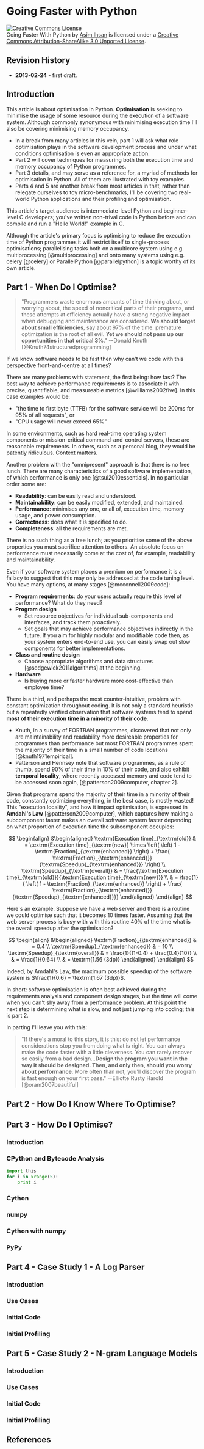 # Going Faster with Python

<a rel="license" href="http://creativecommons.org/licenses/by-sa/3.0/deed.en_US"><img alt="Creative Commons License" style="border-width:0" src="http://i.creativecommons.org/l/by-sa/3.0/88x31.png" /></a><br /><span xmlns:dct="http://purl.org/dc/terms/" href="http://purl.org/dc/dcmitype/Text" property="dct:title" rel="dct:type">Going Faster With Python</span> by <a xmlns:cc="http://creativecommons.org/ns#" href="http://www.asimihsan.com" property="cc:attributionName" rel="cc:attributionURL">Asim Ihsan</a> is licensed under a <a rel="license" href="http://creativecommons.org/licenses/by-sa/3.0/deed.en_US">Creative Commons Attribution-ShareAlike 3.0 Unported License</a>.

## Revision History

-   **2013-02-24** - first draft.

## Introduction

This article is about optimisation in Python. **Optimisation**
is seeking to minimise the usage of some resource during the 
execution of a software system. Although commonly synonymous
with minimising execution time I'll also be covering 
minimising memory occupancy.

-   In a break from many articles in this vein, part 1
will ask what role optimisation plays in the software
 development process and under what conditions optimisation
is even an appropriate action.
-   Part 2 will cover techniques for measuring both the
 execution time and memory occupancy of 
Python programmes. 
-   Part 3 details, and may serve as a reference for, a
myriad of methods for optimisation in Python. All of them are
illustrated with toy examples.
-   Parts 4 and 5 are another break from most articles in
that, rather than relegate ourselves to toy micro-benchmarks,
 I'll be covering two real-world Python applications and
their profiling and optimisation.

This article's target audience is intermediate-level Python
and beginner-level C developers; you've written non-trival code 
in Python before and can compile and run a "Hello World!"
 example in C.

Although the article's primary focus is optimising to reduce
the execution time of Python programmes it will restrict itself
to single-process optimisations; parallelising tasks both on
a multicore system using e.g. multiprocessing
[@multiprocessing] and onto many systems using e.g.
 celery [@celery] or ParallelPython [@parallelpython] is a topic worthy of its own article.

## Part 1 - When Do I Optimise?

> "Programmers waste enormous amounts of time thinking about, or
 worrying about, the speed of noncritical parts of their
 programs, and these attempts at efficiency actually have a
 strong negative impact when debugging and maintenance are
 considered. **We should forget about small efficiencies**, say
 about 97% of the time: premature optimization is the root of
 all evil. **Yet we should not pass up our opportunities in that
 critical 3%**." --Donald Knuth [@Knuth74structuredprogramming]

If we know software needs to be fast then why can't we code
 with this perspective front-and-centre at all times?

There are many problems with statement, the first being: how
 fast? The best way to achieve performance requirements is to
 associate it with precise, quantifiable, and measureable
 metrics [@williams2002five]. In this case examples would be:

-   "the time to first byte (TTFB) for the software service will be 200ms for 95% of all requests", or
-   "CPU usage will never exceed 65%"

In some environments, such as hard real-time operating system
components or mission-critical command-and-control servers,
these are reasonable requirements. In others, such as a 
personal blog, they would be patently ridiculous. Context
matters.

Another problem with the "omnipresent" approach is that there
is no free lunch. There are many characteristics of a good
 software implementation, of which performance is only one [@tsui2010essentials]. In no particular order some are:

-   **Readability**: can be easily read and understood.
-   **Maintainability**: can be easily modified, extended, and
maintained.
-   **Performance**: minimises any one, or all of, execution
time, memory usage, and power consumption.
-   **Correctness**: does what it is specified to do.
-   **Completeness**: all the requirements are met.

There is no such thing as a free lunch; as you prioritise some
of the above properties you must sacrifice attention to others.
An absolute focus on performance must necessarily come at the
cost of, for example, readability and maintainability.

Even if your software system places a premium on performance it
is a fallacy to suggest that this may only be addressed at the
code tuning level. You have many options, at many stages
 [@mcconnell2009code]:

-   **Program requirements**: do your users actually require 
this level of performance? What do they need?
-   **Program design**
    -   Set resource objectives for individual sub-components
and interfaces, and track them proactively.
    -   Set goals that may achieve performance objectives
indirectly in the future. If you aim for highly modular and
modifiable code then, as your system enters end-to-end use, 
you can easily swap out slow components for better
implementations.
-   **Class and routine design**
    -   Choose appropriate algorithms and data structures
[@sedgewick2011algorithms] at the beginning.
-   **Hardware**
    -   Is buying more or faster hardware more cost-effective
than employee time?

There is a third, and perhaps the most counter-intuitive,
 problem with constant optimization throughout coding. It is 
not only a standard heuristic but a repeatedly verified 
observation that software systems tend to spend **most of 
their execution time in a minority of their code**.

-   Knuth, in a survey of FORTRAN programmes, discovered
that not only are maintainability and readability more
 desireable properties for programmes than performance but most
FORTRAN programmes spent the majority of their time in a small
number of code locations [@knuth1971empirical].
-   Patterson and Hennsey note that software
programmes, as a rule of thumb, spend 90% of their time in 10%
 of their code, and also exhibit **temporal locality**, where
 recently accessed memory and code tend to be accessed soon
 again, [@patterson2009computer, chapter 2].

Given that programs spend the majority of their time in a
minority of their code, constantly optimizing everything, in
the best case, is mostly wasted! This "execution locality",
and how it impact optimisation, is expressed in **Amdahl's
Law** [@patterson2009computer], which captures how making a
 subcomponent faster makes an overall software system faster
 depending on what proportion of execution time the
 subcomponent occupies:

$$
\begin{align}
    &\begin{aligned}
        \textrm{Execution time}_{\textrm{old}} & = \textrm{Execution time}_{\textrm{new}} \times \left( \left( 1 - \textrm{Fraction}_{\textrm{enhanced}} \right) + \frac{ \textrm{Fraction}_{\textrm{enhanced}}}{\textrm{Speedup}_{\textrm{enhanced}}} \right) \\
        \textrm{Speedup}_{\textrm{overall}} & = \frac{\textrm{Execution time}_{\textrm{old}}}{\textrm{Execution time}_{\textrm{new}}} \\
        & = \frac{1}{ \left( 1 - \textrm{Fraction}_{\textrm{enhanced}} \right) + \frac{ \textrm{Fraction}_{\textrm{enhanced}}}{\textrm{Speedup}_{\textrm{enhanced}}}}
    \end{aligned}
\end{align}
$$

Here's an example. Suppose we have a web server and there is a
 routine we could optimise such that it becomes 10 times faster.
 Assuming that the web server process is busy with with this
 routine 40% of the time what is the overall speedup after the
 optimisation?

$$
\begin{align}
    &\begin{aligned}
        \textrm{Fraction}_{\textrm{enhanced}} & = 0.4 \\
        \textrm{Speedup}_{\textrm{enhanced}} & = 10 \\
        \textrm{Speedup}_{\textrm{overall}} & = \frac{1}{(1-0.4) + \frac{0.4}{10}} \\
        & = \frac{1}{0.64} \\
        & = \textrm{1.56 (3dp)}
    \end{aligned}
\end{align}
$$ 

Indeed, by Amdahl's Law, the maximum possible speedup of the
software system is $\frac{1}{0.6} = \textrm{1.67 (3dp)}$.

In short: software optimisation is often best achieved during
the requirements analysis and component design stages, but
the time will come when you can't shy away from a performance
problem. At this point the next step is determining what is
slow, and not just jumping into coding; this is part 2.

In parting I'll leave you with this:

> "If there's a moral to this story, it is this: do not let
 performance considerations stop you from doing what is right.
 You can always make the code faster with a little cleverness.
 You can rarely recover so easily from a bad design...**Design
 the program you want in the way it should be designed. Then,
 and only then, should you worry about performance**. More often
 than not, you'll discover the program is fast enough on your
 first pass." --Elliotte Rusty Harold [@oram2007beautiful]

## Part 2 - How Do I Know Where To Optimise?

## Part 3 - How Do I Optimise?

### Introduction

### CPython and Bytecode Analysis

```python
import this
for i in xrange(5):
    print i
```

### Cython

### numpy

### Cython with numpy

### PyPy

## Part 4 - Case Study 1 - A Log Parser

### Introduction

### Use Cases

### Initial Code

### Initial Profiling

## Part 5 - Case Study 2 - N-gram Language Models

### Introduction

### Use Cases

### Initial Code

### Initial Profiling

## References

